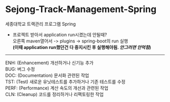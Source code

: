 # Sejong-Track-Management-Spring
세종대학교 트랙관리 프로그램 Spring  

* 프로젝트 받아서 application run시켰는데 안될때?  
오른쪽 maven열어서 -> plugins -> spring-boot의 run 실행  
**(이때 application run했던건 다 중지시킨 후 실행해야됨. <i>안그러면 안먹힘</i>)**

<hr>

ENH: (Enhancement) 개선하거나 신기능 추가    
BUG: 버그 수정    
DOC: (Documentation) 문서화 관련된 작업    
TST: (Test) 새로운 유닛테스트를 추가하거나 기존 테스트를 수정   
PERF: (Performance) 계산 속도의 개선과 관련된 작업   
CLN: (Cleanup) 코드를 정리하거나 리팩토링한 작업   
